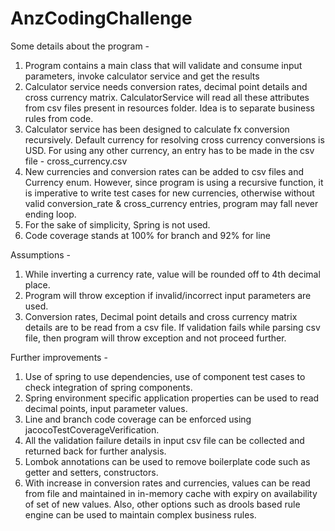 # AnzCodingChallenge

Some details about the program -

1. Program contains a main class that will validate and consume input parameters, invoke calculator service and get the results
2. Calculator service needs conversion rates, decimal point details and cross currency matrix. CalculatorService will read all these attributes from csv files present in resources folder. Idea is to separate business rules from code.
3. Calculator service has been designed to calculate fx conversion recursively. Default currency for resolving cross currency conversions is USD. For using any other currency, an entry has to be made in the csv file - cross_currency.csv
4. New currencies and conversion rates can be added to csv files and Currency enum. However, since program is using a recursive function, it is imperative to write test cases for new currencies, otherwise without valid conversion_rate & cross_currency entries, program may fall never ending loop.
5. For the sake of simplicity, Spring is not used.
6. Code coverage stands at 100% for branch and 92% for line

Assumptions -

1. While inverting a currency rate, value will be rounded off to 4th decimal place.
2. Program will throw exception if invalid/incorrect input parameters are used.
3. Conversion rates, Decimal point details and cross currency matrix details are to be read from a csv file. If validation fails while parsing csv file, then program will throw exception and not proceed further.

Further improvements -

1. Use of spring to use dependencies, use of component test cases to check integration of spring components.
2. Spring environment specific application properties can be used to read decimal points, input parameter values.
3. Line and branch code coverage can be enforced using jacocoTestCoverageVerification.
4. All the validation failure details in input csv file can be collected and returned back for further analysis.
5. Lombok annotations can be used to remove boilerplate code such as getter and setters, constructors.
6. With increase in conversion rates and currencies, values can be read from file and maintained in in-memory cache with expiry on availability of set of new values. Also, other options such as drools based rule engine can be used to maintain complex business rules.